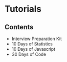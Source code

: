 # Tutorials

## Contents
- Interview Preparation Kit
- 10 Days of Statistics 
- 10 Days of Javascript 
- 30 Days of Code
